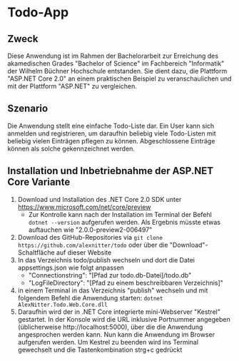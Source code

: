 # Todo-App
## Zweck
Diese Anwendung ist im Rahmen der Bachelorarbeit zur Erreichung des akamedischen Grades "Bachelor of Science" im Fachbereich "Informatik" der Wilhelm Büchner Hochschule entstanden. Sie dient dazu, die Plattform "ASP.NET Core 2.0" an einem praktischen Beispiel zu veranschaulichen und mit der Plattform "ASP.NET" zu vergleichen.

## Szenario
Die Anwendung stellt eine einfache Todo-Liste dar. Ein User kann sich anmelden und registrieren, um daraufhin beliebig viele Todo-Listen mit beliebig vielen Einträgen pflegen zu können. Abgeschlossene Einträge können als solche gekennzeichnet werden.

## Installation und Inbetriebnahme der ASP.NET Core Variante
1. Download und Installation des .NET Core 2.0 SDK unter https://www.microsoft.com/net/core/preview
    * Zur Kontrolle kann nach der Installation im Terminal der Befehl `dotnet --version` aufgerufen werden. Als Ergebnis müsste etwas auftauchen wie "2.0.0-preview2-006497"
2. Download des GitHub-Repositories via `git clone https://github.com/alexnitter/todo` oder über die "Download"-Schaltfläche auf dieser Website
3. In das Verzeichnis todo/publish wechseln und dort die Datei appsettings.json wie folgt anpassen
    * "Connectionstring": "[Pfad zur todo.db-Datei]/todo.db"
    * "LogFileDirectory": "[Pfad zu einem beschreibbaren Verzeichnis]"
4. in einem Terminal in das Verzeichnis "publish" wechseln und mit folgendem Befehl die Anwendung starten: `dotnet AlexNitter.Todo.Web.Core.dll`
5. Daraufhin wird der in .NET Core integrierte mini-Webserver "Kestrel" gestartet. In der Konsole wird die URL inklusive Portnummer angegeben (üblicherweise http://localhost:5000), über die die Anwendung angesprochen werden kann. Nun kann die Anwendung im Browser aufgerufen werden. Um Kestrel zu beenden wird ins Terminal gewechselt und die Tastenkombination strg+c gedrückt
